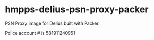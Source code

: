 # hmpps-delius-psn-proxy-packer
PSN Proxy image for Delius built with Packer.

Police account # is 581911240951